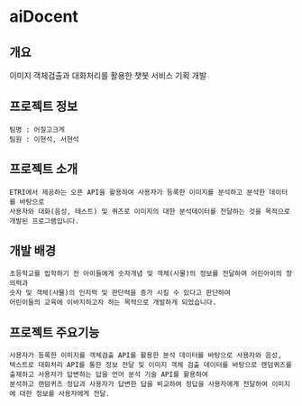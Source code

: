 # aiDocent
      
## 개요  
이미지 객체검출과 대화처리를 활용한 챗봇 서비스 기획 개발

## 프로젝트 정보
    팀명 : 어질고크게
    팀원 : 이현석, 서현석
    
## 프로젝트 소개
    ETRI에서 제공하는 오픈 API을 활용하여 사용자가 등록한 이미지를 분석하고 분석한 데이터를 바탕으로
    사용자와 대화(음성, 테스트) 및 퀴즈로 이미지의 대한 분석데이터를 전달하는 것을 목적으로 개발된 프로그램입니다.

## 개발 배경
    초등학교를 입학하기 전 아이들에게 숫자개념 및 객체(사물)의 정보를 전달하여 어린아이의 창의력과
    숫자 및 객체(사물)의 인지력 및 판단력을 증가 시킬 수 있다고 판단하여
    어린이들의 교육에 이바지하고자 하는 목적으로 개발하게 되었습니다.
    
## 프로젝트 주요기능
    사용자가 등록한 이미지를 객체검출 API를 활용한 분석 데이터를 바탕으로 사용자와 음성,
    텍스트로 대화처리 API를 통한 정보 전달 및 이미지 객체 검출 데이터를 바탕으로 랜덤퀴즈를 출제하고 사용자가 답변하는 답을 언어 분석 기술 API를 활용하여
    분석하고 랜덤퀴즈 정답과 사용자가 답변한 답을 비교하여 정답을 사용자에게 전달하여 이미지에 대한 정보를 사용자에게 전달.
